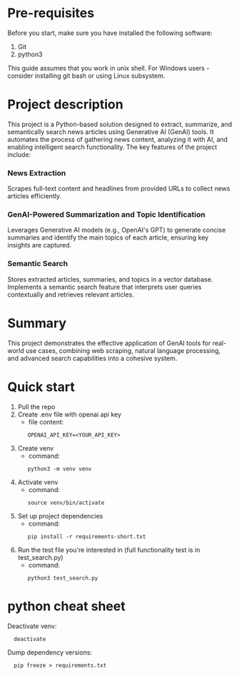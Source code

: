 # Pre-requisites
Before you start, make sure you have installed the following software:
1. Git
2. python3

This guide assumes that you work in unix shell. For Windows users - consider installing git bash or using Linux subsystem.

# Project description
This project is a Python-based solution designed to extract, summarize, and semantically search news articles
using Generative AI (GenAI) tools. It automates the process of gathering news content, analyzing it with AI,
and enabling intelligent search functionality. The key features of the project include:

### News Extraction
Scrapes full-text content and headlines from provided URLs to collect news articles efficiently.

### GenAI-Powered Summarization and Topic Identification
Leverages Generative AI models (e.g., OpenAI's GPT) to generate concise summaries and identify the main topics of each article, ensuring key insights are captured.

### Semantic Search
Stores extracted articles, summaries, and topics in a vector database. Implements a semantic search feature that interprets user queries contextually and retrieves relevant articles.

# Summary
This project demonstrates the effective application of GenAI tools for real-world use cases, combining web scraping, natural language processing, and advanced search capabilities into a cohesive system.

# Quick start
1. Pull the repo
2. Create .env file with openai api key 
    - file content:
    ```shell
       OPENAI_API_KEY=<YOUR_API_KEY>
    ``` 
3. Create venv
   - command:
    ```shell
       python3 -m venv venv
    ```
4. Activate venv
    - command:
    ```shell
       source venv/bin/activate
    ```
5. Set up project dependencies
    - command:
    ```shell
       pip install -r requirements-short.txt
    ```
6. Run the test file you're interested in (full functionality test is in test_search.py)
    - command:
    ```shell
       python3 test_search.py
    ```

# python cheat sheet
Deactivate venv:
```shell
  deactivate
```

Dump dependency versions:
```shell
  pip freeze > requirements.txt
```
